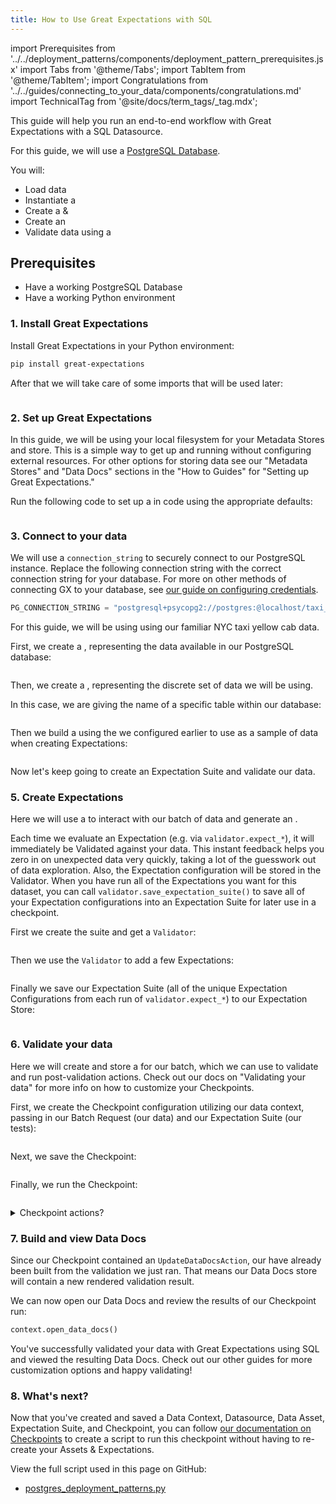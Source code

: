 ```yaml
---
title: How to Use Great Expectations with SQL
---
```


import Prerequisites from '../../deployment_patterns/components/deployment_pattern_prerequisites.jsx'
import Tabs from '@theme/Tabs';
import TabItem from '@theme/TabItem';
import Congratulations from '../../guides/connecting_to_your_data/components/congratulations.md'
import TechnicalTag from '@site/docs/term_tags/_tag.mdx';

This guide will help you run an end-to-end workflow with Great Expectations with a SQL Datasource. 

For this guide, we will use a [PostgreSQL Database](https://www.postgresql.org/).

You will:
  - Load data
  - Instantiate a <TechnicalTag tag="data_context" text="Data Context" />
  - Create a <TechnicalTag tag="datasource" text="Datasource" /> & <TechnicalTag tag="data_asset" text="Data Asset" />
  - Create an <TechnicalTag tag="expectation_suite" text="Expectation Suite" />
  - Validate data using a <TechnicalTag tag="checkpoint" text="Checkpoint" />

## Prerequisites

<Prerequisites>

- Have a working PostgreSQL Database
- Have a working Python environment

</Prerequisites>

### 1. Install Great Expectations

Install Great Expectations in your Python environment:
```bash
pip install great-expectations
```

After that we will take care of some imports that will be used later:

```python name="tests/integration/docusaurus/deployment_patterns/postgres_deployment_patterns.py imports"
```

### 2. Set up Great Expectations

In this guide, we will be using your local filesystem for your Metadata Stores and <TechnicalTag tag="data_docs" text="Data Docs"/> store. This is a simple way to get up and running without configuring external resources. For other options for storing data see our "Metadata Stores" and "Data Docs" sections in the "How to Guides" for "Setting up Great Expectations."

Run the following code to set up a <TechnicalTag tag="data_context" text="Data Context"/> in code using the appropriate defaults:

```python name="tests/integration/docusaurus/deployment_patterns/postgres_deployment_patterns.py set up context"
```

### 3. Connect to your data

We will use a `connection_string` to securely connect to our PostgreSQL instance. Replace the following connection string 
with the correct connection string for your database. For more on other methods of connecting GX to your database, see [our guide on configuring credentials](https://docs.greatexpectations.io/docs/guides/setup/configuring_data_contexts/how_to_configure_credentials/).

```python
PG_CONNECTION_STRING = "postgresql+psycopg2://postgres:@localhost/taxi_db"
```

For this guide, we will be using using our familiar NYC taxi yellow cab data.

First, we create a <TechnicalTag tag='datasource' text='Datasource' />, representing the data available in our PostgreSQL database:

```python name="tests/integration/docusaurus/deployment_patterns/postgres_deployment_patterns.py add_datasource"
```

Then, we create a <TechnicalTag tag="data_asset" text="Data Asset" />, representing the discrete set of data we will be using. 

In this case, we are giving the name of a specific table within our database:

```python name="tests/integration/docusaurus/deployment_patterns/postgres_deployment_patterns.py add_asset"
```

Then we build a <TechnicalTag tag="batch_request" text="Batch Request" /> using the <TechnicalTag tag="data_asset" text="Data Asset" /> we configured earlier to use as a sample of data when creating Expectations:
```python name="tests/integration/docusaurus/deployment_patterns/databricks_deployment_patterns_file_python_configs.py build batch request"
```

<Congratulations />

Now let's keep going to create an Expectation Suite and validate our data.

### 5. Create Expectations

Here we will use a <TechnicalTag tag="validator" text="Validator" /> to interact with our batch of data and generate an <TechnicalTag tag="expectation_suite" text="Expectation Suite" />.

Each time we evaluate an Expectation (e.g. via `validator.expect_*`), it will immediately be Validated against your data. This instant feedback helps you zero in on unexpected data very quickly, taking a lot of the guesswork out of data exploration. Also, the Expectation configuration will be stored in the Validator. When you have run all of the Expectations you want for this dataset, you can call `validator.save_expectation_suite()` to save all of your Expectation configurations into an Expectation Suite for later use in a checkpoint.

First we create the suite and get a `Validator`:
```python name="tests/integration/docusaurus/deployment_patterns/postgres_deployment_patterns.py get validator"
```

Then we use the `Validator` to add a few Expectations:
```python name="tests/integration/docusaurus/deployment_patterns/postgres_deployment_patterns.py add expectations"
```

Finally we save our Expectation Suite (all of the unique Expectation Configurations from each run of `validator.expect_*`) to our Expectation Store:
```python name="tests/integration/docusaurus/deployment_patterns/postgres_deployment_patterns.py save suite"
```

### 6. Validate your data

Here we will create and store a <TechnicalTag tag="checkpoint" text="Checkpoint"/> for our batch, which we can use to validate and run post-validation actions. Check out our docs on "Validating your data" for more info on how to customize your Checkpoints.

First, we create the Checkpoint configuration utilizing our data context, passing in our Batch Request (our data) and our Expectation Suite (our tests):
```python name="tests/integration/docusaurus/deployment_patterns/postgres_deployment_patterns.py checkpoint config"
```

Next, we save the Checkpoint:
```python name="tests/integration/docusaurus/deployment_patterns/postgres_deployment_patterns.py add checkpoint config"
```

Finally, we run the Checkpoint:
```python name="tests/integration/docusaurus/deployment_patterns/postgres_deployment_patterns.py run checkpoint"
```

<details>
<summary>Checkpoint actions?</summary>

  In our Checkpoint configuration, we've included two important actions: `store_validation_result` & `update_data_docs`.

  `store_validation_result` saves your validation results from this Checkpoint run, allowing these results to be persisted for further use.

  `update_data_docs` builds Data Docs files for the validations run in this Checkpoint.

  Check out [our docs on Validating your data](https://docs.greatexpectations.io/docs/guides/validation/validate_data_overview) for more info on how to customize your Checkpoints.

  Also, to see the full Checkpoint configuration, you can run: <code>print(my_checkpoint.get_substituted_config().to_yaml_str())</code>
</details>

### 7. Build and view Data Docs

Since our Checkpoint contained an `UpdateDataDocsAction`, our <TechnicalTag tag="data_docs" text="Data Docs" /> have already been built from the validation we just ran. That means our Data Docs store will contain a new rendered validation result.

We can now open our Data Docs and review the results of our Checkpoint run:

```python
context.open_data_docs()
```

You've successfully validated your data with Great Expectations using SQL and viewed the resulting Data Docs. Check out our other guides for more customization options and happy validating!

### 8. What's next?

Now that you've created and saved a Data Context, Datasource, Data Asset, Expectation Suite, and Checkpoint, you can follow [our documentation on Checkpoints](https://docs.greatexpectations.io/docs/guides/validation/how_to_validate_data_by_running_a_checkpoint) 
to create a script to run this checkpoint without having to re-create your Assets & Expectations.

View the full script used in this page on GitHub:

- [postgres_deployment_patterns.py](https://github.com/great-expectations/great_expectations/blob/develop/tests/integration/docusaurus/deployment_patterns/postgres_deployment_patterns.py)
